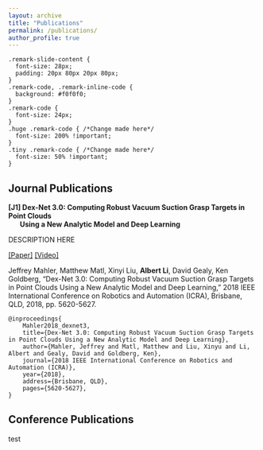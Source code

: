 ```yaml
---
layout: archive
title: "Publications"
permalink: /publications/
author_profile: true
---
```


```{css, echo = FALSE}
.remark-slide-content {
  font-size: 28px;
  padding: 20px 80px 20px 80px;
}
.remark-code, .remark-inline-code {
  background: #f0f0f0;
}
.remark-code {
  font-size: 24px;
}
.huge .remark-code { /*Change made here*/
  font-size: 200% !important;
}
.tiny .remark-code { /*Change made here*/
  font-size: 50% !important;
}
```

## Journal Publications
**[J1] Dex-Net 3.0: Computing Robust Vacuum Suction Grasp Targets in Point Clouds  
&nbsp;&nbsp;&nbsp;&nbsp;&nbsp;&nbsp;&nbsp;Using a New Analytic Model and Deep Learning**

DESCRIPTION HERE

[[Paper]](http://alberthli.github.io/files/dexnet.pdf) [[Video]](https://www.youtube.com/watch?v=dZIHmcaTJ_c&feature=emb_title)

Jeffrey Mahler, Matthew Matl, Xinyi Liu, **Albert Li**, David Gealy, Ken Goldberg, “Dex-Net 3.0: Computing Robust Vacuum Suction Grasp Targets in Point Clouds Using a New Analytic Model and Deep Learning,” 2018 IEEE International Conference on Robotics and Automation (ICRA), Brisbane, QLD, 2018, pp. 5620-5627.

~~~
@inproceedings{
	Mahler2018_dexnet3,
	title={Dex-Net 3.0: Computing Robust Vacuum Suction Grasp Targets in Point Clouds Using a New Analytic Model and Deep Learning},
	author={Mahler, Jeffrey and Matl, Matthew and Liu, Xinyu and Li, Albert and Gealy, David and Goldberg, Ken},
	journal={2018 IEEE International Conference on Robotics and Automation (ICRA)},
	year={2018},
	address={Brisbane, QLD},
	pages={5620-5627},
}
~~~

## Conference Publications
test
